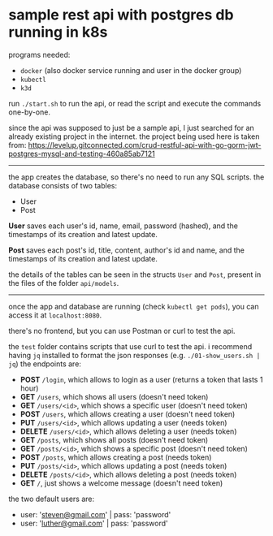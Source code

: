 # sample rest api with postgres db running in k8s 

programs needed:
- `docker` (also docker service running and user in the docker group)
- `kubectl`
- `k3d`

run `./start.sh` to run the api,
or read the script and execute the commands one-by-one.

since the api was supposed to just be a sample api,
I just searched for an already existing project in the internet.
the project being used here is taken from:
https://levelup.gitconnected.com/crud-restful-api-with-go-gorm-jwt-postgres-mysql-and-testing-460a85ab7121

---

the app creates the database,
so there's no need to run any SQL scripts.
the database consists of two tables:
- User
- Post

**User** saves each user's id, name, email, password (hashed),
and the timestamps of its creation and latest update.

**Post** saves each post's id, title, content, author's id and name,
and the timestamps of its creation and latest update.

the details of the tables can be seen in the structs `User` and `Post`,
present in the files of the folder `api/models`.

---

once the app and database are running
(check `kubectl get pods`),
you can access it at `localhost:8080`.

there's no frontend, but you can use Postman or curl to test the api.

the `test` folder contains scripts that use curl to test the api.
i recommend having `jq` installed to format the json responses (e.g. `./01-show_users.sh | jq`)
the endpoints are:
- **POST** `/login`, which allows to login as a user (returns a token that lasts 1 hour)
- **GET** `/users`, which shows all users (doesn't need token)
- **GET** `/users/<id>`, which shows a specific user (doesn't need token)
- **POST** `/users`, which allows creating a user (doesn't need token)
- **PUT** `/users/<id>`, which allows updating a user (needs token)
- **DELETE** `/users/<id>`, which allows deleting a user (needs token)
- **GET** `/posts`, which shows all posts (doesn't need token)
- **GET** `/posts/<id>`, which shows a specific post (doesn't need token)
- **POST** `/posts`, which allows creating a post (needs token)
- **PUT** `/posts/<id>`, which allows updating a post (needs token)
- **DELETE** `/posts/<id>`, which allows deleting a post (needs token)
- **GET** `/`, just shows a welcome message (doesn't need token)

the two default users are:
- user: 'steven@gmail.com' | pass: 'password'
- user: 'luther@gmail.com' | pass: 'password'
